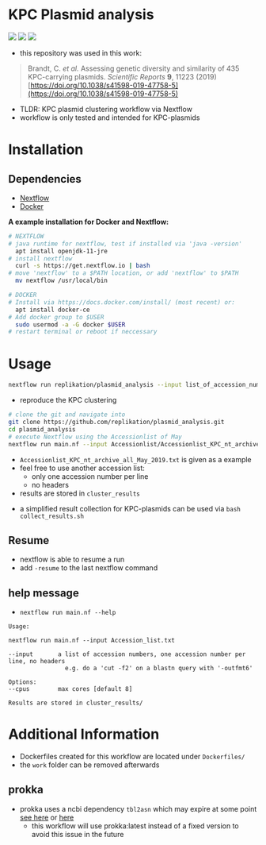 # KPC Plasmid analysis
![](https://img.shields.io/badge/nextflow-19.07.0-brightgreen)
![](https://img.shields.io/badge/uses-docker-blue.svg)
![](https://img.shields.io/badge/licence-GPL--3.0-lightgrey.svg)

* this repository was used in this work:
> Brandt, C. *et al.* Assessing genetic diversity and similarity of 435 KPC-carrying plasmids. *Scientific Reports* **9**, 11223 (2019) [https://doi.org/10.1038/s41598-019-47758-5](https://doi.org/10.1038/s41598-019-47758-5)

* TLDR: KPC plasmid clustering workflow via Nextflow
* workflow is only tested and intended for KPC-plasmids

# Installation

## Dependencies

* [Nextflow](https://www.nextflow.io/index.html)
* [Docker](https://docs.docker.com/install/)

**A example installation for Docker and Nextflow:**

```bash
# NEXTFLOW
# java runtime for nextflow, test if installed via 'java -version'
  apt install openjdk-11-jre
# install nextflow
  curl -s https://get.nextflow.io | bash
# move 'nextflow' to a $PATH location, or add 'nextflow' to $PATH
  mv nextflow /usr/local/bin

# DOCKER
# Install via https://docs.docker.com/install/ (most recent) or:
  apt install docker-ce
# Add docker group to $USER
  sudo usermod -a -G docker $USER
# restart terminal or reboot if neccessary
```

# Usage


````bash
nextflow run replikation/plasmid_analysis --input list_of_accession_numbers.txt
````

* reproduce the KPC clustering

```bash
# clone the git and navigate into
git clone https://github.com/replikation/plasmid_analysis.git
cd plasmid_analysis
# execute Nextflow using the Accessionlist of May
nextflow run main.nf --input Accessionlist/Accessionlist_KPC_nt_archive_all_May_2019.txt --cpus 8      
```

* `Accessionlist_KPC_nt_archive_all_May_2019.txt` is given as a example
* feel free to use another accession list:
  * only one accession number per line
  * no headers
* results are stored in `cluster_results`

+ a simplified result collection for KPC-plasmids can be used via `bash collect_results.sh`

## Resume

* nextflow is able to resume a run
* add `-resume` to the last nextflow command

## help message

* `nextflow run main.nf --help`

```
Usage:

nextflow run main.nf --input Accession_list.txt

--input       a list of accession numbers, one accession number per line, no headers
                e.g. do a 'cut -f2' on a blastn query with '-outfmt6'

Options:
--cpus        max cores [default 8]

Results are stored in cluster_results/
```

# Additional Information
* Dockerfiles created for this workflow are located under `Dockerfiles/`
* the `work` folder can be removed afterwards

## prokka
* prokka uses a ncbi dependency `tbl2asn` which may expire at some point [see here](https://github.com/tseemann/prokka/issues/139) or [here](https://github.com/tseemann/prokka/issues/215)
  * this workflow will use prokka:latest instead of a fixed version to avoid this issue in the future


